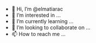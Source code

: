 - 👋 Hi, I’m @elmatiarac
- 👀 I’m interested in ...
- 🌱 I’m currently learning ...
- 💞️ I’m looking to collaborate on ...
- 📫 How to reach me ...

<!---
elmatiarac/elmatiarac is a ✨ special ✨ repository because its `README.md` (this file) appears on your GitHub profile.
You can click the Preview link to take a look at your changes.
--->
